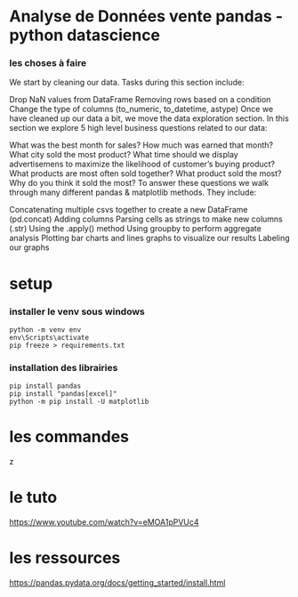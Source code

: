 # Analyse de Données vente pandas - python datascience

### les choses à faire
We start by cleaning our data. Tasks during this section include:

Drop NaN values from DataFrame
Removing rows based on a condition
Change the type of columns (to_numeric, to_datetime, astype)
Once we have cleaned up our data a bit, we move the data exploration section. In this section we explore 5 high level business questions related to our data:

What was the best month for sales? How much was earned that month?
What city sold the most product?
What time should we display advertisemens to maximize the likelihood of customer’s buying product?
What products are most often sold together?
What product sold the most? Why do you think it sold the most?
To answer these questions we walk through many different pandas & matplotlib methods. They include:

Concatenating multiple csvs together to create a new DataFrame (pd.concat)
Adding columns
Parsing cells as strings to make new columns (.str)
Using the .apply() method
Using groupby to perform aggregate analysis
Plotting bar charts and lines graphs to visualize our results
Labeling our graphs


# setup
### installer le venv sous windows
```
python -m venv env
env\Scripts\activate
pip freeze > requirements.txt
```

### installation des librairies
```
pip install pandas
pip install "pandas[excel]"
python -m pip install -U matplotlib
```



# les commandes
z

# le tuto
https://www.youtube.com/watch?v=eMOA1pPVUc4

# les ressources
https://pandas.pydata.org/docs/getting_started/install.html

